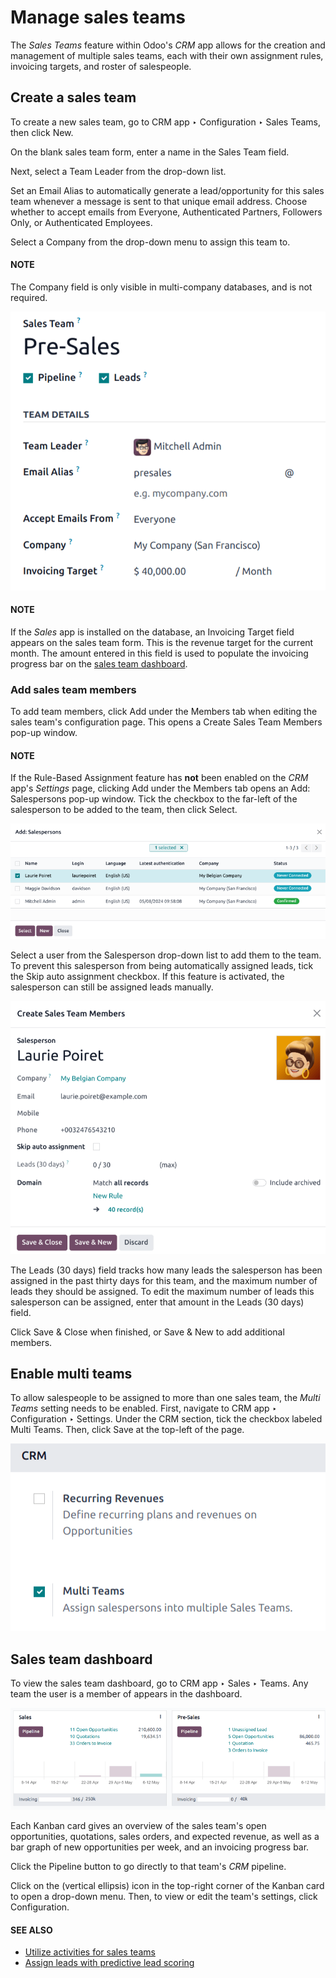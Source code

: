 # Manage sales teams

The *Sales Teams* feature within Odoo's *CRM* app allows for the creation and management of multiple
sales teams, each with their own assignment rules, invoicing targets, and roster of salespeople.

## Create a sales team

To create a new sales team, go to CRM app ‣ Configuration ‣ Sales Teams, then
click New.

On the blank sales team form, enter a name in the Sales Team field.

Next, select a Team Leader from the drop-down list.

Set an Email Alias to automatically generate a lead/opportunity for this sales team
whenever a message is sent to that unique email address. Choose whether to accept emails from
Everyone, Authenticated Partners, Followers Only, or
Authenticated Employees.

Select a Company from the drop-down menu to assign this team to.

#### NOTE
The Company field is only visible in multi-company databases, and is not required.

![The settings page for a new sales team.](manage_sales_teams/sales-team-creation.png)

#### NOTE
If the *Sales* app is installed on the database, an Invoicing Target field appears on
the sales team form. This is the revenue target for the current month. The amount entered in this
field is used to populate the invoicing progress bar on the [sales team dashboard](#crm-sales-team-dashboard).

### Add sales team members

To add team members, click Add under the Members tab when editing the sales
team's configuration page. This opens a Create Sales Team Members pop-up window.

#### NOTE
If the Rule-Based Assignment feature has **not** been enabled on the *CRM* app's
*Settings* page, clicking Add under the Members tab opens an
Add: Salespersons pop-up window. Tick the checkbox to the far-left of the
salesperson to be added to the team, then click Select.

![The Add: Salespersons pop-up window on a new sales team.](manage_sales_teams/add-salespersons.png)

Select a user from the Salesperson drop-down list to add them to the team. To prevent
this salesperson from being automatically assigned leads, tick the Skip auto assignment
checkbox. If this feature is activated, the salesperson can still be assigned leads manually.

![The Create Sales Team Members pop-up window.](manage_sales_teams/create-sales-team-members.png)

The Leads (30 days) field tracks how many leads the salesperson has been assigned in the
past thirty days for this team, and the maximum number of leads they should be assigned. To edit the
maximum number of leads this salesperson can be assigned, enter that amount in the Leads
(30 days) field.

Click Save & Close when finished, or Save & New to add additional members.

## Enable multi teams

To allow salespeople to be assigned to more than one sales team, the *Multi Teams* setting needs to
be enabled. First, navigate to CRM app ‣ Configuration ‣ Settings. Under the
CRM section, tick the checkbox labeled Multi Teams. Then, click
Save at the top-left of the page.

![The settings page of the CRM app with the Multi Teams setting enabled.](manage_sales_teams/enable-multi-teams.png)

<a id="crm-sales-team-dashboard"></a>

## Sales team dashboard

To view the sales team dashboard, go to CRM app ‣ Sales ‣ Teams. Any team the
user is a member of appears in the dashboard.

![The sales team dashboard in the CRM app.](manage_sales_teams/sales-teams-dashboard.png)

Each Kanban card gives an overview of the sales team's open opportunities, quotations, sales orders,
and expected revenue, as well as a bar graph of new opportunities per week, and an invoicing
progress bar.

Click the Pipeline button to go directly to that team's *CRM* pipeline.

Click on the <i class="fa fa-ellipsis-v"></i> (vertical ellipsis) icon in the top-right corner of
the Kanban card to open a drop-down menu. Then, to view or edit the team's settings, click
Configuration.

#### SEE ALSO
- [Utilize activities for sales teams](../optimize/utilize_activities.md)
- [Assign leads with predictive lead scoring](../track_leads/lead_scoring.md)
